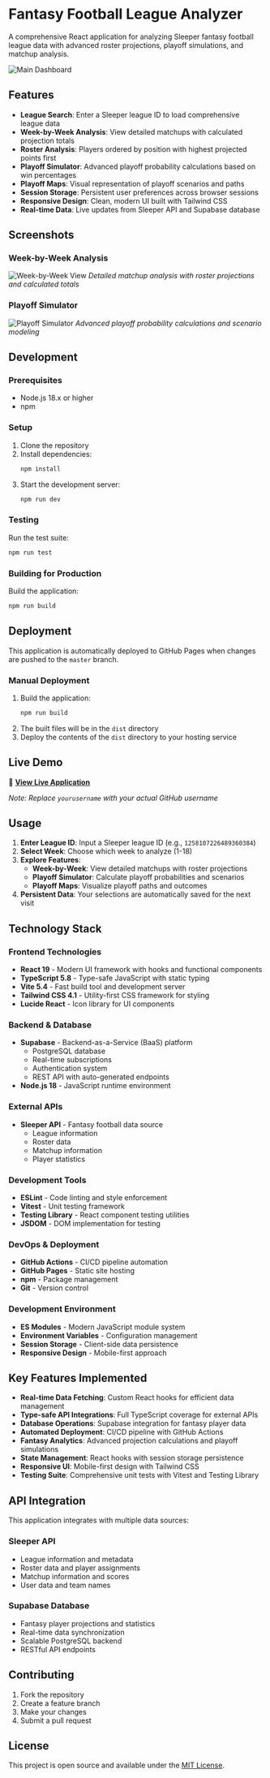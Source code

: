 # Fantasy Football League Analyzer

A comprehensive React application for analyzing Sleeper fantasy football league data with advanced roster projections, playoff simulations, and matchup analysis.

![Main Dashboard](src/assets/Sleeper%20League%20Search.png)

## Features

-   **League Search**: Enter a Sleeper league ID to load comprehensive league data
-   **Week-by-Week Analysis**: View detailed matchups with calculated projection totals
-   **Roster Analysis**: Players ordered by position with highest projected points first
-   **Playoff Simulator**: Advanced playoff probability calculations based on win percentages
-   **Playoff Maps**: Visual representation of playoff scenarios and paths
-   **Session Storage**: Persistent user preferences across browser sessions
-   **Responsive Design**: Clean, modern UI built with Tailwind CSS
-   **Real-time Data**: Live updates from Sleeper API and Supabase database

## Screenshots

### Week-by-Week Analysis

![Week-by-Week View](src/assets/week-by-week.png)
_Detailed matchup analysis with roster projections and calculated totals_

### Playoff Simulator

![Playoff Simulator](src/assets/playoffsimulator.png)
_Advanced playoff probability calculations and scenario modeling_

## Development

### Prerequisites

-   Node.js 18.x or higher
-   npm

### Setup

1. Clone the repository
2. Install dependencies:
    ```bash
    npm install
    ```
3. Start the development server:
    ```bash
    npm run dev
    ```

### Testing

Run the test suite:

```bash
npm run test
```

### Building for Production

Build the application:

```bash
npm run build
```

## Deployment

This application is automatically deployed to GitHub Pages when changes are pushed to the `master` branch.

### Manual Deployment

1. Build the application:
    ```bash
    npm run build
    ```
2. The built files will be in the `dist` directory
3. Deploy the contents of the `dist` directory to your hosting service

## Live Demo

🚀 **[View Live Application](https://yourusername.github.io/league-analyzer/)**

_Note: Replace `yourusername` with your actual GitHub username_

## Usage

1. **Enter League ID**: Input a Sleeper league ID (e.g., `1258107226489360384`)
2. **Select Week**: Choose which week to analyze (1-18)
3. **Explore Features**:
    - **Week-by-Week**: View detailed matchups with roster projections
    - **Playoff Simulator**: Calculate playoff probabilities and scenarios
    - **Playoff Maps**: Visualize playoff paths and outcomes
4. **Persistent Data**: Your selections are automatically saved for the next visit

## Technology Stack

### Frontend Technologies

-   **React 19** - Modern UI framework with hooks and functional components
-   **TypeScript 5.8** - Type-safe JavaScript with static typing
-   **Vite 5.4** - Fast build tool and development server
-   **Tailwind CSS 4.1** - Utility-first CSS framework for styling
-   **Lucide React** - Icon library for UI components

### Backend & Database

-   **Supabase** - Backend-as-a-Service (BaaS) platform
    -   PostgreSQL database
    -   Real-time subscriptions
    -   Authentication system
    -   REST API with auto-generated endpoints
-   **Node.js 18** - JavaScript runtime environment

### External APIs

-   **Sleeper API** - Fantasy football data source
    -   League information
    -   Roster data
    -   Matchup information
    -   Player statistics

### Development Tools

-   **ESLint** - Code linting and style enforcement
-   **Vitest** - Unit testing framework
-   **Testing Library** - React component testing utilities
-   **JSDOM** - DOM implementation for testing

### DevOps & Deployment

-   **GitHub Actions** - CI/CD pipeline automation
-   **GitHub Pages** - Static site hosting
-   **npm** - Package management
-   **Git** - Version control

### Development Environment

-   **ES Modules** - Modern JavaScript module system
-   **Environment Variables** - Configuration management
-   **Session Storage** - Client-side data persistence
-   **Responsive Design** - Mobile-first approach

## Key Features Implemented

-   **Real-time Data Fetching**: Custom React hooks for efficient data management
-   **Type-safe API Integrations**: Full TypeScript coverage for external APIs
-   **Database Operations**: Supabase integration for fantasy player data
-   **Automated Deployment**: CI/CD pipeline with GitHub Actions
-   **Fantasy Analytics**: Advanced projection calculations and playoff simulations
-   **State Management**: React hooks with session storage persistence
-   **Responsive UI**: Mobile-first design with Tailwind CSS
-   **Testing Suite**: Comprehensive unit tests with Vitest and Testing Library

## API Integration

This application integrates with multiple data sources:

### Sleeper API

-   League information and metadata
-   Roster data and player assignments
-   Matchup information and scores
-   User data and team names

### Supabase Database

-   Fantasy player projections and statistics
-   Real-time data synchronization
-   Scalable PostgreSQL backend
-   RESTful API endpoints

## Contributing

1. Fork the repository
2. Create a feature branch
3. Make your changes
4. Submit a pull request

## License

This project is open source and available under the [MIT License](LICENSE).
